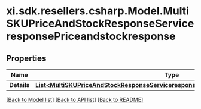 # xi.sdk.resellers.csharp.Model.MultiSKUPriceAndStockResponseServiceresponsePriceandstockresponse

## Properties

Name | Type | Description | Notes
------------ | ------------- | ------------- | -------------
**Details** | [**List&lt;MultiSKUPriceAndStockResponseServiceresponsePriceandstockresponseDetailsInner&gt;**](MultiSKUPriceAndStockResponseServiceresponsePriceandstockresponseDetailsInner.md) |  | [optional] 

[[Back to Model list]](../README.md#documentation-for-models) [[Back to API list]](../README.md#documentation-for-api-endpoints) [[Back to README]](../README.md)

